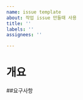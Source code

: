 ```yaml
---
name: issue template
about: 작업 issue 만들때 사용
title: ''
labels: ''
assignees: ''

---
```


# 개요

##요구사항
